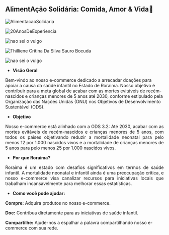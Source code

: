 
## AlimentAção Solidária: Comida, Amor & Vida🤝 ##

![AlimentacaoSolidaria](https://lh3.googleusercontent.com/pw/AP1GczPafOzcblDzrOhcQHMoTQgvtisKUaxdo_Ewl7Y58uDaJl53ffKxkVZNblEsM_D8-jGGJYUxEz3JNeYoEbNjTbE9RPxbdGrgeuD7DI4oeO10eDa_mj-DE-MlIG59VjzjiNiKYq5zDTMdB_T34escW94=w607-h607-s-no-gm?authuser=0)

![20AnosDeExperiencia](https://lh3.googleusercontent.com/pw/AP1GczPADMukxeOO9RXVcSrAM4FVcoPkP06HIHmX5JaEbBO1LHzuAzh2kHDGMDGm1PhTiw-r5n2vFG0i1cW7rTAsmiSNFjkYN31ESH7kcw3zT9SgngRnGHmzUhsS0z0g4si74eGIAQ0Cix8AAyA2fxbQdlA=w607-h607-s-no-gm?authuser=0)

![nao sei o vulgo](https://lh3.googleusercontent.com/pw/AP1GczMxdY3Ju7iHHvxo9471EwRQGMHRkkRB71lcGdx_-1eWN_yCyPGGzy5jRMEy30GMg_9Bu-mVS8nGf2nOnrCV_iR9zGvmyspIqKjpBlgZM7QEje0zyr1OeB2H3-bQPlxWVTLQ2pS2CkImxs8KqEBw5bo=w607-h607-s-no-gm?authuser=0)

![Thilliene Critina Da Silva Sauro Bocuda](https://lh3.googleusercontent.com/pw/AP1GczNn_Y81Ml_9S6C-ovswmT74mAdk-8lDm3lWNXBgJh7YLXNIQNC8t7Na5PgQ8PjczUAwNWeAPE6ofIX8FgtOg4w6Wi__kF2qOllvYtnTDRTXkHpDQdf2XY1tpHJeh8qMR04pg9ZUiJZdeB-CdKTbevw=w607-h607-s-no-gm?authuser=0)

![nao sei o vulgo](https://lh3.googleusercontent.com/pw/AP1GczPSkeFjBuZ7eP0rGCtQZJnUMKAROhVjOK6ikZf3xN4SpB6_F3vurn1-VH5-qAFsflw2ysfm10gTS8gxUv_nWmQoBQn-NKEwWwRrrOikqwKkWd5QCX9foYS98Zc_oHfzFPxI7CdCXU_C7nRGtkApAu4=w607-h607-s-no-gm?authuser=0)

- **Visão Geral**
<p style="display: flex; align-items: center; justify-content: center;">Bem-vindo ao nosso e-commerce dedicado a arrecadar doações para apoiar a causa da saúde infantil no Estado de Roraima. Nosso objetivo é contribuir para a meta global de acabar com as mortes evitáveis de recém-nascidos e crianças menores de 5 anos até 2030, conforme estipulado pela Organização das Nações Unidas (ONU) nos Objetivos de Desenvolvimento Sustentável (ODS). 
</p>

- **Objetivo**

<p style="text-align: justify;">Nosso e-commerce está alinhado com a ODS 3.2: Até 2030, acabar com as mortes evitáveis de recém-nascidos e crianças menores de 5 anos, com todos os países objetivando reduzir a mortalidade neonatal para pelo menos 12 por 1.000 nascidos vivos e a mortalidade de crianças menores de 5 anos para pelo menos 25 por 1.000 nascidos vivos.</p>

- **Por que Roraima?**

<p style="text-align: justify;">Roraima é um estado com desafios significativos em termos de saúde infantil. A mortalidade neonatal e infantil ainda é uma preocupação crítica, e nosso e-commerce visa canalizar recursos para iniciativas locais que trabalham incansavelmente para melhorar essas estatísticas.</p>

- **Como você pode ajudar:**

**Compre:** Adquira produtos no nosso e-commerce.

**Doe:** Contribua diretamente para as iniciativas de saúde infantil.

**Compartilhe:** Ajude-nos a espalhar a palavra compartilhando nosso e-commerce com sua rede.

